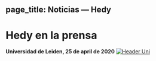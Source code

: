page_title: Noticias — Hedy
---
# Hedy en la prensa

**Universidad de Leiden, 25 de april de 2020**
[![Header Uni](images/UniLeiden-EN.png "Header Uni")](https://www.universiteitleiden.nl/en/news/2020/03/looking-to-distract-the-kids-while-you-work-from-home-get-them-programming)
